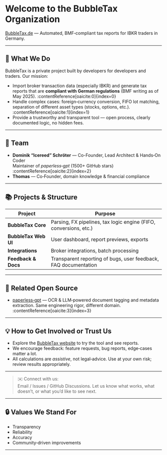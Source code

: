 # Welcome to the BubbleTax Organization

[BubbleTax.de](https://bubbletax.de/?utm_source=github&utm_medium=org_profile&utm_campaign=intro) — Automated, BMF‑compliant tax reports for IBKR traders in Germany.

---

## 🚀 What We Do

BubbleTax is a private project built by developers for developers and traders. Our mission:

- Import broker transaction data (especially IBKR) and generate tax reports that are **compliant with German regulations** (BMF writing as of May 2025). :contentReference[oaicite:0]{index=0}  
- Handle complex cases: foreign‑currency conversion, FIFO lot matching, separation of different asset types (stocks, options, etc.). :contentReference[oaicite:1]{index=1}  
- Provide a trustworthy and transparent tool — open process, clearly documented logic, no hidden fees.  

---

## 👤 Team

- **Dominik “Icereed” Schröter** — Co-Founder, Lead Architect & Hands‑On Coder  
  Maintainer of *paperless‑gpt* (1500+ GitHub stars) :contentReference[oaicite:2]{index=2}  
- **Thomas** — Co‑Founder, domain knowledge & financial compliance  

---

## 📚 Projects & Structure

| Project        | Purpose                                                                 |
|----------------|-------------------------------------------------------------------------|
| **BubbleTax Core**  | Parsing, FX pipelines, tax logic engine (FIFO, conversions, etc.)       |
| **BubbleTax Web UI**| User dashboard, report previews, exports                             |
| **Integrations**    | Broker integrations, batch processing                                 |
| **Feedback & Docs** | Transparent reporting of bugs, user feedback, FAQ documentation      |

---

## 🔗 Related Open Source

- [paperless‑gpt](https://github.com/Icereed/paperless-gpt) — OCR & LLM‑powered document tagging and metadata extraction. Same engineering rigor, different domain. :contentReference[oaicite:3]{index=3}

---

## 💡 How to Get Involved or Trust Us

- Explore the [BubbleTax website](https://bubbletax.de/?utm_source=github&utm_medium=org_profile&utm_campaign=link) to try the tool and see reports.  
- We encourage feedback: feature requests, bug reports, edge‑cases matter a lot.  
- All calculations are *assistive*, not legal‑advice. Use at your own risk; review results appropriately.  

---

> ✉️ Connect with us:  
> Email / Issues / GitHub Discussions. Let us know what works, what doesn’t, or what you’d like to see next.

---

## 🔒 Values We Stand For

- Transparency  
- Reliability  
- Accuracy  
- Community‑driven improvements

---

